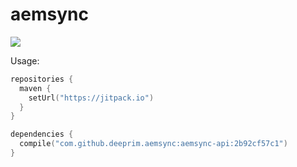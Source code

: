 # aemsync

[![](https://jitpack.io/v/deeprim/aemsync.svg)](https://jitpack.io/#deeprim/aemsync)

Usage:

```kotlin
repositories {
  maven { 
    setUrl("https://jitpack.io") 
  }
}

dependencies {
  compile("com.github.deeprim.aemsync:aemsync-api:2b92cf57c1")
}
```
